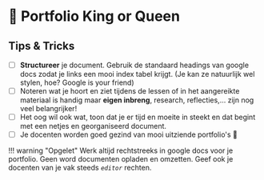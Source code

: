 # 👑 Portfolio King or Queen

## Tips & Tricks

- [ ] **Structureer** je document. Gebruik de standaard headings van google docs zodat je links een mooi index tabel krijgt. \(Je kan ze natuurlijk wel stylen, hoe? Google is your friend\)
- [ ] Noteren wat je hoort en ziet tijdens de lessen of in het aangereikte materiaal is handig maar **eigen inbreng**, research, reflecties,... zijn nog veel belangrijker!
- [ ] Het oog wil ook wat, toon dat je er tijd en moeite in steekt en dat begint met een netjes en  georganiseerd document.
- [ ] Je docenten worden goed gezind van mooi uitziende portfolio's 😬

!!! warning "Opgelet"
    Werk altijd rechtstreeks in google docs voor je portfolio. Geen word documenten opladen en omzetten. Geef ook je docenten van je vak steeds _`editor`_ rechten.
